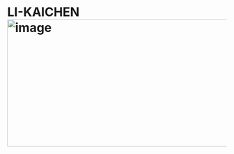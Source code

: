 # LI-KAICHEN <img width="596" height="292" alt="image" src="https://github.com/user-attachments/assets/0e35feec-38b9-455a-aa0f-28ad0cfa069d" />
